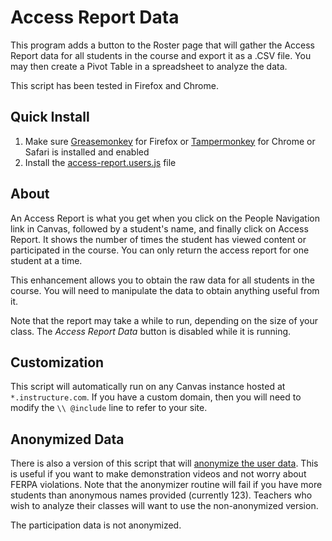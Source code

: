 # Access Report Data
This program adds a button to the Roster page that will gather the Access Report data for all students in the course and export it as a .CSV file. You may then create a Pivot Table in a spreadsheet to analyze the data.

This script has been tested in Firefox and Chrome.

## Quick Install
1. Make sure [Greasemonkey](https://addons.mozilla.org/en-us/firefox/addon/greasemonkey/) for Firefox or [Tampermonkey](http://tampermonkey.net/) for Chrome or Safari is installed and enabled
2. Install the [access-report.users.js](https://github.com/jamesjonesmath/canvancement/raw/master/roster/access-report/access-report.user.js) file

## About
An Access Report is what you get when you click on the People Navigation link in Canvas, followed by a student's name, and finally click on Access Report. It shows the number of times the student has viewed content or participated in the course. You can only return the access report for one student at a time.

This enhancement allows you to obtain the raw data for all students in the course. You will need to manipulate the data to obtain anything useful from it.

Note that the report may take a while to run, depending on the size of your class. The _Access Report Data_ button is disabled while it is running.

## Customization
This script will automatically run on any Canvas instance hosted at ``*.instructure.com``. If you have a custom domain, then you will need to modify the `\\ @include` line to refer to your site.

## Anonymized Data
There is also a version of this script that will [anonymize the user data](https://github.com/jamesjonesmath/canvancement/raw/master/roster/access-report/access-report-anonymous.user.js). This is useful if you want to make demonstration videos and not worry about FERPA violations. Note that the anonymizer routine will fail if you have more students than anonymous names provided (currently 123). Teachers who wish to analyze their classes will want to use the non-anonymized version.

The participation data is not anonymized.
